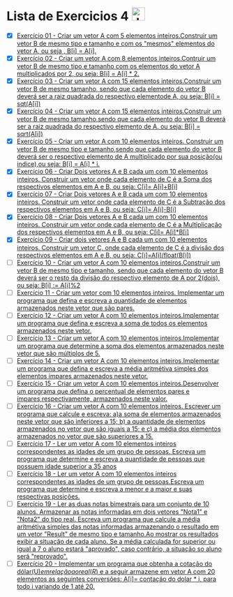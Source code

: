  # Lista de Exercicios 4 <img align="" alt="Java" height="30" width="" src="https://cdn.jsdelivr.net/gh/devicons/devicon/icons/java/java-original.svg"/>

 - [x] [Exercício 01 - Criar um vetor A com 5 elementos inteiros.Construir um vetor B de mesmo tipo e tamanho e com os "mesmos" elementos do vetor A, ou seja , B[i] = A[i]. ](https://github.com/Giovani-Gomes/Exercicio_4-Java/tree/main/Exerc%C3%ADcio%2001)
 - [x] [Exercício 02 - Criar um vetor A com 8 elementos inteiros.Contruir um vetor B de mesmo tipo e tamanho com os elementos do vetor A multiplicados por 2, ou seja: B[i] = A[i] * 2.](https://github.com/Giovani-Gomes/Exercicio_4-Java/tree/main/Exerc%C3%ADcio%2002)
 - [x] [Exercício 03 - Criar um vetor A com 15 elementos inteiros.Construir um vetor B de mesmo tamanho, sendo que cada elemento do vetor B deverá ser a raiz quadrada do respectivo elementode A, ou seja: B[i] = sqt(A[i]) ](https://github.com/Giovani-Gomes/Exercicio_4-Java/tree/main/Exerc%C3%ADcio%2003)
 - [x] [Exercício 04 - Criar um vetor A com 15 elementos inteiros.Construir um vetor B de mesmo tamanho,sendo que cada elemento do vetor B deverá ser a raiz quadrada do respectivo elemento de A, ou seja: B[i] = sqrt(A[i]) ](https://github.com/Giovani-Gomes/Exercicio_4-Java/tree/main/Exerc%C3%ADcio%2004)
 - [x] [Exercício 05 - Criar um vetor A com 10 elementos inteiros. Construir um vetor B de mesmo tipo e tamanho,sendo que cada elemento do vetor B deverá ser o respectivo elemento de A multiplicado por sua posição(ou indice),ou seja: B[i] = A[i] * i. ](https://github.com/Giovani-Gomes/Exercicio_4-Java/tree/main/Exerc%C3%ADcio%2005)
 - [x] [Exercício 06 - Criar Dois vetores A e B cada um com 10 elementos inteiros. Construir um vetor onde cada elemento de C é a Soma dos respectivos elementos em A e B, ou seja: C[i]= A[i]+B[i]](https://github.com/Giovani-Gomes/Exercicio_4-Java/tree/main/Exerc%C3%ADcio%2006)
 - [x] [Exercício 07 - Criar Dois vetores A e B cada um com 10 elementos inteiros. Construir um vetor onde cada elemento de C é a Subtração dos respectivos elementos em A e B, ou seja: C[i]= A[i]-B[i]](https://github.com/Giovani-Gomes/Exercicio_4-Java/tree/main/Exerc%C3%ADcio%2007)
 - [x] [Exercício 08 - Criar Dois vetores A e B cada um com 10 elementos inteiros. Construir um vetor onde cada elemento de C é a Multiplicação dos respectivos elementos em A e B, ou seja: C[i]= A[i]*B[i]](https://github.com/Giovani-Gomes/Exercicio_4-Java/tree/main/Exerc%C3%ADcio%2008)
 - [x] [Exercício 09 - Criar dois vetores A e B cada um com 10 elementos inteiros. Construir um vetor C, onde cada elemento de C é a divisão dos respectivos elementos em A e B, ou seja: C[i]=A[i]/float(B[i])](https://github.com/Giovani-Gomes/Exercicio_4-Java/tree/main/Exerc%C3%ADcio%2009)
 - [ ] [Exercício 10 - Criar um vetor A com 10 elementos inteiros.Construir um vetor B de mesmo tipo e tamanho, sendo que cada elemento do vetor B deverá ser o resto da divisão do respectivo elemento de A por 2(dois), ou seja: B[i] := A[i]%2]()
 - [ ] [Exercício 11 - Criar um vetor com 10 elementos inteiros. Implementar um programa que defina e escreva a quantidade de elementos armazenados neste vetor que são pares.]()
 - [ ] [Exercício 12 - Criar um vetor A com 10 elementos inteiros.Implementar um programa que defina e escreva a soma de todos os elementos armazenados neste vetor.]()
 - [ ] [Exercício 13 - Criar um vetor A com 10 elementos inteiros.Implementar um programa que determine a soma dos elementos armazenados neste vetor que são múltiplos de 5.]()
 - [ ] [Exercício 14 - Criar um vetor A com 10 elementos inteiros.Implementar um programa que defina e escreva a média aritmétiva simples dos elementos ímpares armazenados neste vetor.]()
 - [ ] [Exercício 15 - Criar um vetor A com 10 elementos inteiros.Desenvolver um programa que defina o percentual de elementos pares e ímpares,respectivamente, armazenados neste valor.]()
 - [ ] [Exercício 16 - Criar um vetor A com 10 elementos inteiros. Escrever um programa que calcule e escreva: a)a soma de elementos armazenados neste vetor que são inferiores a 15; b) a quantidade de elementos armazenados no vetor que são iguais a 15; e c) a média dos elementos armazenados no vetor que são superiores a 15.]()
 - [ ] [Exercício 17 - Ler um vetor A com 10 elementos inteiros correspondentes as idades de um grupo de pessoas. Escreva um programa que determine e escreva a quantidade de pessoas que possuem idade superior a 35 anos]()
 - [ ] [Exercício 18 - Ler um vetor A com 10 elementos inteiros correspondentes as idades de um grupo de pessoas.Escreva um programa que determine e escreva a menor e a maior e suas respectivas posições.]()
 - [ ] [Exercício 19 - Ler as duas notas bimestrais para um conjunto de 10 alunos. Armazenar as notas informadas em dois vetores "Nota1" e "Nota2" do tipo real. Escreva um programa que calcule a média aritmétiva simples das notas informadas armazenando o resultado em um vetor "Result" de mesmo tipo e tamanho.Ao mostrar os resultados exibir a situação de cada aluno. Se a média calculada for superior ou igual a 7 o aluno estará "aprovado", caso contrário, a situação so aluno será "reprovado".]()
 - [ ] [Exercício 20 - Implementar um programa que obtenha a cotação do dólar(U$) em relação ao real (R$) e a seguir armazene em vetor A com 20 elementos as seguintes conversões: A[i]= contação do dolar * i, para todo i variando de 1 até 20.]()